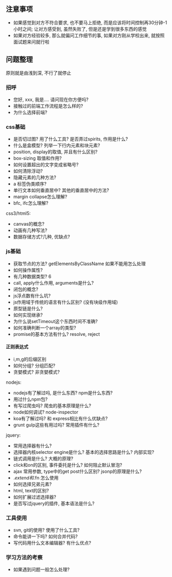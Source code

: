 ## 注意事项

- 如果感觉到对方不符合要求, 也不要马上拒绝, 而是应该将时间控制再30分钟-1小时之间; 让对方感受到, 虽然失败了, 但是还是学到很多东西的感觉
- 如果对方经验较多, 那么就偏问工作细节的事, 如果对方刚从学校出来, 就按照面试题来问就行啦

## 问题整理

原则就是由浅到深, 不行了就停止

### 招呼

- 您好, xxx, 我是.... 请问现在你方便吗?
- 接触过的前端工作流程是怎么样的?
- 为什么选择前端?

### css基础

- 是否切过图? 用了什么工具? 是否弄过spirits, 作用是什么?
- 什么是盒模型? 列举一下行内元素和块元素?
- position, display的取值, 并且有什么区别?
- box-sizing 取值和作用?
- 如何设置超出的文字变成省略号?
- 如何清除浮动?
- 隐藏元素的几种方法?
- a 标签伪类顺序?
- 单行文本如何垂直居中? 其他的垂直居中的方法? 
- margin collapse怎么理解?
- bfc, ifc怎么理解?

css3/html5: 

- canvas的概念?
- 动画有几种写法?
- 数据存储方式?几种, 优缺点?

### js基础

- 获取节点的方法? getElementsByClassName 如果不能用怎么处理
- 如何操作属性?
- 有几种数据类型? 6
- call, apply什么作用, arguments是什么?
- 闭包的概念?
- js浮点数有什么坑?
- js作用域于传统的语言有什么区别? (没有块级作用域)
- 原型链是什么?
- 如何实现继承?
- 为什么说setTimeout这个东西时间不准确?
- 如何准确判断一个array的类型?
- promise的基本方法有什么? resolve, reject

#### 正则表达式

- i,m,g的后缀区别
- 如何分组? 分组匹配?
- 贪婪模式? 非贪婪模式?

nodejs:

- nodejs有了解过吗, 是什么东西? npm是什么东西?
- 用过什么npm包?
- 有写过爬虫吗? 爬虫的基本原理是什么?
- node如何调试? node-inspector
- koa有了解过吗? 和 express相比有什么优缺点?
- grunt gulp这些有用过吗? 常用插件有什么?

jquery:

- 常用选择器有什么?
- 选择器内核selector engine是什么? 基本的选择思路是什么? 内部实现?
- 链式调用是什么? 大概的原理?
- click和on的区别, 事件委托是什么? 如何阻止默认冒泡?
- ajax 常用参数, type中的get post什么区别? jsonp的原理是什么? 
- $.extend和$.fn 怎么使用
- 如何选择兄弟元素?
- html, text的区别?
- 如何扩展过滤选择器?
- 是否写过jquery的插件, 基本语法是什么?

### 工具使用

- svn, git的使用? 使用了什么工具?
- 命令能讲一下吗? 如何合并代码?
- 写代码用什么文本编辑器? 有什么优点?

### 学习方法的考察

- 如果遇到问题一般怎么处理?
